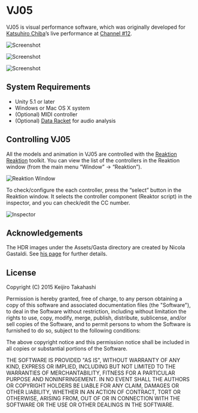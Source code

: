 VJ05
====

VJ05 is visual performance software, which was originally developed for
[Katsuhiro Chiba][Chiba]’s live performance at [Channel #12][Channel].

![Screenshot](http://41.media.tumblr.com/eeded4536096bb89ba63ed3bb60c99a4/tumblr_nr8y9hM3zn1qio469o1_400.png)

![Screenshot](http://40.media.tumblr.com/f7863ee6391c381f2292472538d990b6/tumblr_nr8y8p0gIn1qio469o1_400.png)

![Screenshot](http://33.media.tumblr.com/f5118649ec5e2e3a7746efd7460fb177/tumblr_nr0q16peIY1qio469o1_400.gif)

System Requirements
-------------------

- Unity 5.1 or later
- Windows or Mac OS X system
- (Optional) MIDI controller
- (Optional) [Data Racket](DataRacket) for audio analysis

Controlling VJ05
----------------

All the models and animation in VJ05 are controlled with the [Reaktion]
[Reaktion] toolkit. You can view the list of the controllers in the Reaktion
window (from the main menu “Window” -> “Reaktion”).

![Reaktion Window](http://keijiro.github.io/VJ04/Reaktion.png)

To check/configure the each controller, press the “select” button in the
Reaktion window. It selects the controller component (Reaktor script) in
the inspector, and you can check/edit the CC number.

![Inspector](http://keijiro.github.io/VJ04/Inspector.png)

Acknowledgements
----------------

The HDR images under the Assets/Gasta directory are created by Nicola Gastaldi.
See [his page][Gasta] for further details.

License
-------

Copyright (C) 2015 Keijiro Takahashi

Permission is hereby granted, free of charge, to any person obtaining a copy of
this software and associated documentation files (the "Software"), to deal in
the Software without restriction, including without limitation the rights to
use, copy, modify, merge, publish, distribute, sublicense, and/or sell copies of
the Software, and to permit persons to whom the Software is furnished to do so,
subject to the following conditions:

The above copyright notice and this permission notice shall be included in all
copies or substantial portions of the Software.

THE SOFTWARE IS PROVIDED "AS IS", WITHOUT WARRANTY OF ANY KIND, EXPRESS OR
IMPLIED, INCLUDING BUT NOT LIMITED TO THE WARRANTIES OF MERCHANTABILITY, FITNESS
FOR A PARTICULAR PURPOSE AND NONINFRINGEMENT. IN NO EVENT SHALL THE AUTHORS OR
COPYRIGHT HOLDERS BE LIABLE FOR ANY CLAIM, DAMAGES OR OTHER LIABILITY, WHETHER
IN AN ACTION OF CONTRACT, TORT OR OTHERWISE, ARISING FROM, OUT OF OR IN
CONNECTION WITH THE SOFTWARE OR THE USE OR OTHER DEALINGS IN THE SOFTWARE.

[Chiba]: https://soundcloud.com/katsuhiro-chiba
[Channel]: https://www.super-deluxe.com/news/111
[DataRacket]: http://www.ethnotekh.com/software/data-racket/
[Reaktion]: https://github.com/keijiro/Reaktion
[Gasta]: http://www.gasta.org/wordpress/free-hdri-studio/
